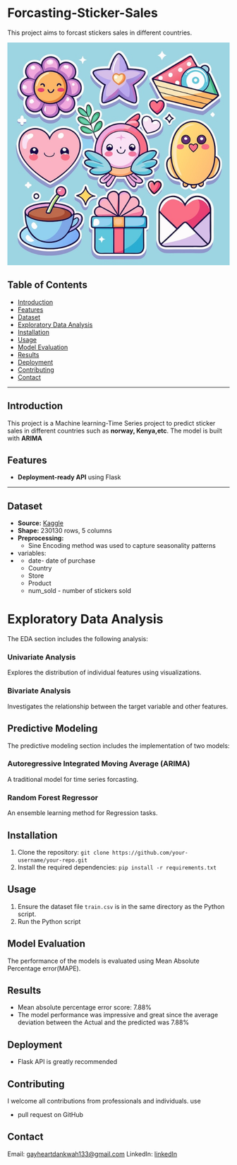 # **Forcasting-Sticker-Sales**
This project aims to forcast stickers sales in different countries.

![Project Screenshot](cute-stickers-heart-flower-star-more_123891-161446.jpg)

## **Table of Contents**
- [Introduction](#introduction)
- [Features](#features)
- [Dataset](#dataset)
- [Exploratory Data Analysis](#EDA)
- [Installation](#Installation)
- [Usage](#usage)
- [Model Evaluation](#model-evaluation)
- [Results](#results)
- [Deployment](#deployment)
- [Contributing](#contributing)
- [Contact](#contact)

---

## **Introduction**
This project is a Machine learning-Time Series project to predict sticker sales in different countries such as **norway, Kenya,etc**. The model is built with **ARIMA**



## **Features**
- **Deployment-ready API** using Flask

---

## **Dataset**
- **Source:** [Kaggle](https://kaggle.com)
- **Shape:** 230130 rows, 5 columns
- **Preprocessing:**  
  - Sine Encoding method was used to capture seasonality patterns
- variables:
- * date- date of purchase
  *  Country
  *  Store
  *  Product
  *  num_sold - number of stickers sold
# Exploratory Data Analysis
The EDA section includes the following analysis:

### Univariate Analysis
Explores the distribution of individual features using visualizations.

### Bivariate Analysis
Investigates the relationship between the target variable and other features.


## Predictive Modeling
The predictive modeling section includes the implementation of two models:
### Autoregressive Integrated Moving Average (ARIMA)
A traditional model for time series forcasting.

### Random Forest Regressor
An ensemble learning method for Regression tasks.


## Installation
1. Clone the repository: `git clone https://github.com/your-username/your-repo.git`
2. Install the required dependencies: `pip install -r requirements.txt`

## Usage
1. Ensure the dataset file `train.csv` is in the same directory as the Python script.
2. Run the Python script
## Model Evaluation
The performance of the models is evaluated using Mean Absolute Percentage error(MAPE).
## Results
* Mean absolute percentage error score: 7.88%
* The model performance was impressive and great since the average deviation between the Actual and the predicted was 7.88%

## Deployment
* Flask API is greatly recommended
## Contributing
I welcome  all contributions from professionals and individuals. use
* pull request on GitHub

## Contact
Email: gayheartdankwah133@gmail.com
LinkedIn: [linkedIn](https://www.linkedin.com/in/gayheart-dankwah-9525451a8/)

